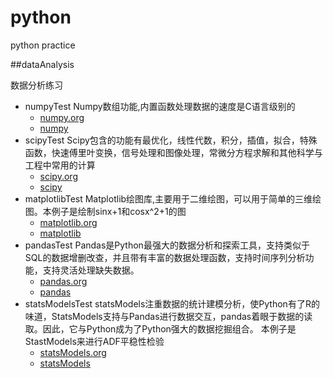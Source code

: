 # python
python practice

##dataAnalysis

数据分析练习

- numpyTest Numpy数组功能,内置函数处理数据的速度是C语言级别的
  -  [numpy.org](http://www.numpy.org/) 
  -  [numpy](http://reverland.org/python/2012/08/22/numpy)
- scipyTest Scipy包含的功能有最优化，线性代数，积分，插值，拟合，特殊函数，快速傅里叶变换，信号处理和图像处理，常微分方程求解和其他科学与工程中常用的计算
  -  [scipy.org](http://www.scipy.org/) 
  -  [scipy](http://reverland.org/python/2012/08/24/scipy)
- matplotlibTest Matplotlib绘图库,主要用于二维绘图，可以用于简单的三维绘图。本例子是绘制sinx+1和cosx^2+1的图
  -  [matplotlib.org](http://www.numpy.org/) 
  -  [matplotlib](http://reverland.org/python/2012/09/07/matplotlib-tutorial/)    
- pandasTest Pandas是Python最强大的数据分析和探索工具，支持类似于SQL的数据增删改查，并且带有丰富的数据处理函数，支持时间序列分析功能，支持灵活处理缺失数据。
  -  [pandas.org](http://pandas.pydata.org/pandas-docs/stable/) 
  -  [pandas](http://jingyan.baidu.com/season/42456)
- statsModelsTest statsModels注重数据的统计建模分析，使Python有了R的味道，StatsModels支持与Pandas进行数据交互，pandas着眼于数据的读取。因此，它与Python成为了Python强大的数据挖掘组合。 本例子是StastModels来进行ADF平稳性检验
  -  [statsModels.org](http://statsModels.sourceforge.net/stable/index.html) 
  -  [statsModels](http://jingyan.baidu.com/season/43456)